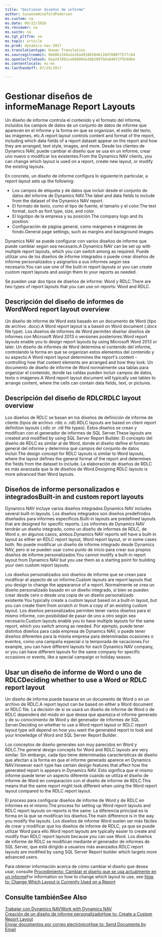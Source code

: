 ```yaml
---
title: "Gestionar diseños de informe"
author: SusanneWindfeldPedersen
ms.custom: na
ms.date: 09/22/2016
ms.reviewer: na
ms.suite: na
ms.tgt_pltfrm: na
ms.topic: article
ms.prod: dynamics-nav-2017
ms.translationtype: Human Translation
ms.sourcegitcommit: 6b60b1344a1e18ad91863046110df880f75f7c04
ms.openlocfilehash: 0aa247891ce66880da308209f9da84072f5b9d64
ms.contentlocale: es-mx
ms.lasthandoff: 07/19/2017

---
```

    
# <a name="manage-report-layouts"></a><span data-ttu-id="0e635-102">Gestionar diseños de informe</span><span class="sxs-lookup"><span data-stu-id="0e635-102">Manage Report Layouts</span></span>
<span data-ttu-id="0e635-103">Un diseño de informe controla el contenido y el formato del informe, incluidos los campos de datos de un conjunto de datos de informe que aparecen en el informe y la forma en que se organizan, el estilo del texto, las imágenes, etc.</span><span class="sxs-lookup"><span data-stu-id="0e635-103">A report layout controls content and format of the report, including which data fields of a report dataset appear on the report and how they are arranged, text style, images, and more.</span></span> <span data-ttu-id="0e635-104">Desde los clientes de Dynamics NAV, puede cambiar el diseño que se usa en un informe, crear uno nuevo o modificar los existentes.</span><span class="sxs-lookup"><span data-stu-id="0e635-104">From the Dynamics NAV clients, you can change which layout is used on a report, create new layout, or modify the existing layouts.</span></span> 

<span data-ttu-id="0e635-105">En concreto, un diseño de informe configura lo siguiente:</span><span class="sxs-lookup"><span data-stu-id="0e635-105">In particular, a report layout sets up the following:</span></span>

- <span data-ttu-id="0e635-106">Los campos de etiqueta y de datos que incluir desde el conjunto de datos del informe de Dynamics NAV.</span><span class="sxs-lookup"><span data-stu-id="0e635-106">The label and data fields to include from the dataset of the Dynamics NAV report.</span></span>
- <span data-ttu-id="0e635-107">El formato de texto, como el tipo de fuente, el tamaño y el color.</span><span class="sxs-lookup"><span data-stu-id="0e635-107">The text format, such as font type, size, and color.</span></span>
- <span data-ttu-id="0e635-108">El logotipo de la empresa y su posición.</span><span class="sxs-lookup"><span data-stu-id="0e635-108">The company logo and its position.</span></span>
- <span data-ttu-id="0e635-109">Configuración de página general, como márgenes e imágenes de fondo.</span><span class="sxs-lookup"><span data-stu-id="0e635-109">General page settings, such as margins and background images.</span></span> 

<span data-ttu-id="0e635-110">Dynamics NAV se puede configurar con varios diseños de informe que puede cambiar según sea necesario.</span><span class="sxs-lookup"><span data-stu-id="0e635-110">A Dynamics NAV can be set up with multiple report layouts, which you can switch among as required.</span></span> <span data-ttu-id="0e635-111">Puede utilizar uno de los diseños de informe integrados o puede crear diseños de informe personalizados y asignarlos a sus informes según sea necesario.</span><span class="sxs-lookup"><span data-stu-id="0e635-111">You can use one of the built-in report layouts or you can create custom report layouts and assign them to your reports as needed.</span></span>

<span data-ttu-id="0e635-112">Se pueden usar dos tipos de diseños de informe: Word y RDLC.</span><span class="sxs-lookup"><span data-stu-id="0e635-112">There are two types of report layouts that you can use on reports: Word and RDLC.</span></span>

## <a name="word-report-layout-overview"></a><span data-ttu-id="0e635-113">Descripción del diseño de informes de Word</span><span class="sxs-lookup"><span data-stu-id="0e635-113">Word report layout overview</span></span>
<span data-ttu-id="0e635-114">Un diseño de informe de Word está basado en un documento de Word (tipo de archivo .docx).</span><span class="sxs-lookup"><span data-stu-id="0e635-114">A Word report layout is a based on Word document (.docx file type).</span></span> <span data-ttu-id="0e635-115">Los diseños de informes de Word permiten diseñar diseños de informes con Microsoft Word 2013 o versiones posteriores.</span><span class="sxs-lookup"><span data-stu-id="0e635-115">Word report layouts enable you to design report layouts by using Microsoft Word 2013 or later.</span></span> <span data-ttu-id="0e635-116">Un diseño de informes de Word determina el contenido del informe, controlando la forma en que se organizan estos elementos del contenido y su aspecto.</span><span class="sxs-lookup"><span data-stu-id="0e635-116">A Word report layout determines the report's content - controlling how that content elements are arranged and how they look.</span></span> <span data-ttu-id="0e635-117">Un documento de diseño de informe de Word normalmente usa tablas para organizar el contenido, donde las celdas pueden incluir campos de datos, texto o imágenes.</span><span class="sxs-lookup"><span data-stu-id="0e635-117">A Word report layout document will typically use tables to arrange content, where the cells can contain data fields, text, or pictures.</span></span>

## <a name="rdlc-layout-overview"></a><span data-ttu-id="0e635-118">Descripción del diseño de RDLC</span><span class="sxs-lookup"><span data-stu-id="0e635-118">RDLC layout overview</span></span>
<span data-ttu-id="0e635-119">Los diseños de RDLC se basan en los diseños de definición de informe de cliente (tipos de archivo .rdlc o .rdl).</span><span class="sxs-lookup"><span data-stu-id="0e635-119">RDLC layouts are based on client report definition layouts (.rdlc or .rdl file types).</span></span> <span data-ttu-id="0e635-120">Estos diseños se crean y modifican con el generador de informes de SQL Server.</span><span class="sxs-lookup"><span data-stu-id="0e635-120">These layouts are created and modified by using SQL Server Report Builder.</span></span> <span data-ttu-id="0e635-121">El concepto del diseño de RDLC es similar al de Word, donde el diseño define el formato general del informe y determina qué campos del conjunto de datos incluir.</span><span class="sxs-lookup"><span data-stu-id="0e635-121">The design concept for RDLC layouts is similar to Word layouts, where the layout defines the general format of the report and determines the fields from the dataset to include.</span></span> <span data-ttu-id="0e635-122">La elaboración de diseños de RDLC es más avanzada que la de diseños de Word.</span><span class="sxs-lookup"><span data-stu-id="0e635-122">Designing RDLC layouts is more advanced than Word layouts.</span></span>

## <a name="built-in-and-custom-report-layouts"></a><span data-ttu-id="0e635-123">Diseños de informe personalizados e integrados</span><span class="sxs-lookup"><span data-stu-id="0e635-123">Built-in and custom report layouts</span></span>
<span data-ttu-id="0e635-124">Dynamics NAV incluye varios diseños integrados.</span><span class="sxs-lookup"><span data-stu-id="0e635-124">Dynamics NAV includes several built-in layouts.</span></span> <span data-ttu-id="0e635-125">Los diseños integrados son diseños predefinidos diseñados para informes específicos.</span><span class="sxs-lookup"><span data-stu-id="0e635-125">Built-in layouts are predefined layouts that are designed for specific reports.</span></span> <span data-ttu-id="0e635-126">Los informes de Dynamics NAV tendrán un diseño integrado, como un diseño de informes de RDLC, de Word o, en algunos casos, ambos.</span><span class="sxs-lookup"><span data-stu-id="0e635-126">Dynamics NAV reports will have a built-in layout as either an RDLC report layout, Word report layout, or in some cases both.</span></span> <span data-ttu-id="0e635-127">No puede modificar un diseño de informe integrado desde Dynamics NAV, pero sí se pueden usar como punto de inicio para crear sus propios diseños de informe personalizados.</span><span class="sxs-lookup"><span data-stu-id="0e635-127">You cannot modify a built-in report layout from Dynamics NAV but you use them as a starting point for building your own custom report layouts.</span></span> 

<span data-ttu-id="0e635-128">Los diseños personalizados son diseños de informe que se crean para modificar el aspecto de un informe.</span><span class="sxs-lookup"><span data-stu-id="0e635-128">Custom layouts are report layouts that you design to change the appearance of a report.</span></span> <span data-ttu-id="0e635-129">Normalmente se crea un diseño personalizado basado en un diseño integrado, si bien se pueden crear desde cero o desde una copia de un diseño personalizado existente.</span><span class="sxs-lookup"><span data-stu-id="0e635-129">You typically create a custom layout based on a built-in layout, but you can create them from scratch or from a copy of an existing custom layout.</span></span> <span data-ttu-id="0e635-130">Los diseños personalizados permiten tener varios diseños para el mismo informe, con posibilidad de pasar de uno a otro según sea necesario.</span><span class="sxs-lookup"><span data-stu-id="0e635-130">Custom layouts enable you to have multiple layouts for the same report, which you switch among as needed.</span></span> <span data-ttu-id="0e635-131">Por ejemplo, puede tener distintos diseños para cada empresa de Dynamics NAV, o puede tener diseños diferentes para la misma empresa para determinadas ocasiones o eventos, como una campaña especial o la temporada de vacaciones.</span><span class="sxs-lookup"><span data-stu-id="0e635-131">For example, you can have different layouts for each Dynamics NAV company, or you can have different layouts for the same company for specific occasions or events, like a special campaign or holiday season.</span></span>

## <a name="deciding-whether-to-use-a-word-or-rdlc-report-layout"></a><span data-ttu-id="0e635-132">Usar un diseño de informe de Word o uno de RDLC</span><span class="sxs-lookup"><span data-stu-id="0e635-132">Deciding whether to use a Word or RDLC report layout</span></span> 
<span data-ttu-id="0e635-133">Un diseño de informe puede basarse en un documento de Word o en un archivo de RDLC.</span><span class="sxs-lookup"><span data-stu-id="0e635-133">A report layout can be based on either a Word document or RDLC file.</span></span> <span data-ttu-id="0e635-134">La decisión de si se usará un diseño de informe de Word o de RDLC dependerá del modo en que desea que aparezca el informe generado y de su conocimiento de Word y del generador de informes de SQL Server.</span><span class="sxs-lookup"><span data-stu-id="0e635-134">Deciding on whether to use a Word report layout or RDLC report layout type will depend on how you want the generated report to look and your knowledge of Word and SQL Server Report Builder.</span></span> 

<span data-ttu-id="0e635-135">Los conceptos de diseño generales son muy parecidos en Word y RDLC.</span><span class="sxs-lookup"><span data-stu-id="0e635-135">The general design concepts for Word and RDLC layouts are very similar.</span></span> <span data-ttu-id="0e635-136">Sin embargo, cada tipo tiene determinadas características de diseño que afectan a la forma en que el informe generado aparece en Dynamics NAV.</span><span class="sxs-lookup"><span data-stu-id="0e635-136">However each type has certain design features that affect how the generated report is appears in Dynamics NAV.</span></span> <span data-ttu-id="0e635-137">Esto significa que el mismo informe puede tener un aspecto diferente cuando se utiliza el diseño de informe de Word en comparación con el diseño de informe de RDLC.</span><span class="sxs-lookup"><span data-stu-id="0e635-137">This means that the same report might look different when using the Word report layout compared to the RDLC report layout.</span></span>

<span data-ttu-id="0e635-138">El proceso para configurar diseños de informe de Word y de RDLC en informes es el mismo.</span><span class="sxs-lookup"><span data-stu-id="0e635-138">The process for setting up Word report layouts and RDLC report layouts on reports is the same.</span></span> <span data-ttu-id="0e635-139">La diferencia principal es la forma en la que se modifican los diseños.</span><span class="sxs-lookup"><span data-stu-id="0e635-139">The main difference is in the way you modify the layouts.</span></span> <span data-ttu-id="0e635-140">Los diseños de informe Word suelen ser más fáciles de crear y modificar que los diseños de informe de RDLC, ya que se puede utilizar Word para ello.</span><span class="sxs-lookup"><span data-stu-id="0e635-140">Word report layouts are typically easier to create and modify than RDLC report layouts because you can use Word.</span></span> <span data-ttu-id="0e635-141">Los diseños de informe de RDLC se modifican mediante el generador de informes de SQL Server, que está dirigido a usuarios más avanzados.</span><span class="sxs-lookup"><span data-stu-id="0e635-141">RDLC report layouts are modified by using SQL Server Report builder which targets more advanced users.</span></span>

<span data-ttu-id="0e635-142">Para obtener información acerca de cómo cambiar el diseño que desea usar, consulte [Procedimiento: Cambiar el diseño que se usa actualmente en un informe](ui-how-change-layout-currently-used-report.md)</span><span class="sxs-lookup"><span data-stu-id="0e635-142">For information on how to change which layout to use, see [How to: Change Which Layout is Currently Used on a Report](ui-how-change-layout-currently-used-report.md)</span></span>

## <a name="see-also"></a><span data-ttu-id="0e635-143">Consulte también</span><span class="sxs-lookup"><span data-stu-id="0e635-143">See Also</span></span>
[<span data-ttu-id="0e635-144">Trabajar con Dynamics NAV</span><span class="sxs-lookup"><span data-stu-id="0e635-144">Work with Dynamics NAV</span></span>](ui-work-product.md)  
[<span data-ttu-id="0e635-145">Creación de un diseño de informe personalizado</span><span class="sxs-lookup"><span data-stu-id="0e635-145">How to: Create a Custom Report Layout</span></span>](ui-how-create-custom-report-layout.md)  
[<span data-ttu-id="0e635-146">Enviar documentos por correo electrónico</span><span class="sxs-lookup"><span data-stu-id="0e635-146">How to: Send Documents by Email</span></span>](ui-how-send-documents-email.md)

